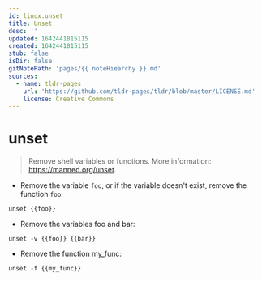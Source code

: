 ```yaml
---
id: linux.unset
title: Unset
desc: ''
updated: 1642441815115
created: 1642441815115
stub: false
isDir: false
gitNotePath: 'pages/{{ noteHiearchy }}.md'
sources:
  - name: tldr-pages
    url: 'https://github.com/tldr-pages/tldr/blob/master/LICENSE.md'
    license: Creative Commons
---
```

# unset

> Remove shell variables or functions.
> More information: <https://manned.org/unset>.

- Remove the variable `foo`, or if the variable doesn't exist, remove the function `foo`:

`unset {{foo}}`

- Remove the variables foo and bar:

`unset -v {{foo}} {{bar}}`

- Remove the function my_func:

`unset -f {{my_func}}`

